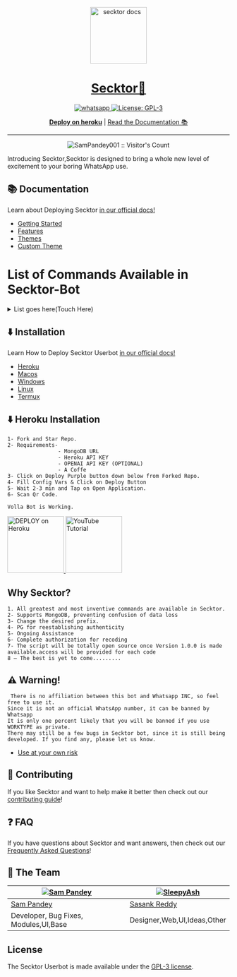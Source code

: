 <p align="center">
  <a href="https://citel.vercel.app/">
    <img alt="secktor docs" height="128" src="https://i.imgur.com/7qzTVOh.png">
    <h1 align="center">Secktor🖤</h1>
  </a>
</p>

<p align="center">

  <a aria-label="Join our chats" href="https://chat.whatsapp.com/Bl2F9UTVU4CBfZU6eVnrbCl" target="_blank">
    <img alt="whatsapp" src="https://img.shields.io/badge/Join Group-25D366?style=for-the-badge&logo=whatsapp&logoColor=white" />
  </a>
 
  <a aria-label="Secktor is free to use" href="https://github.com/expo/expo/blob/main/LICENSE" target="_blank">
    <img alt="License: GPL-3" src="https://badges.frapsoft.com/os/gpl/gpl.png?v=103)](https://opensource.org/licenses/GPL-3.0/" target="_blank" />
  </a>
</p>
<p align="center">
  <a aria-label="Deploy on heroku" href="https://www.heroku.com/deploy/?template=https://github.com/SamPandey001/Secktor-Md"><b>Deploy on heroku</b></a>
 |
  <a aria-label="secktor documentation" href="https://citel.vercel.app">Read the Documentation 📚</a>
</p>

---


<p align="center"><img src="https://profile-counter.glitch.me/{SamPandey001}/count.svg" alt="SamPandey001 :: Visitor's Count" /></p>

  Introducing Secktor,Secktor is designed to bring a whole new level of excitement to your boring WhatsApp use.

## 📚 Documentation

<p>Learn about Deploying Secktor <a aria-label="secktor documentation" href="https://citel.vercel.app">in our official docs!</a></p>

- [Getting Started](https://citel.vercel.app/)
- [Features](https://citel.vercel.app/features/introduction/)
- [Themes](https://citel.vercel.app/themes/introduction/)
- [Custom Theme](https://citel.vercel.app/themes/custom-theme/)

# List of Commands Available in Secktor-Bot
  <details>
  <summary>List goes here(Touch Here)</summary>
<p>
      
     Volla,Just have a look on blew lines.
     You'll get why Secktor 🖤 is said to be an Advanced Bot
  -   First Bot which provides multiple themes  in one bot (like multiple characters in one bot)
  -  First Whatsapp Bot with `Auto Nsfw detection with percentage`
  -  First whatsapp bot with `NLP AI`
   - Text to Sticker(like Quotely Telegram Bot)
  -  Torrent Search
  -  Translator for any language
  -  Nsfw
  -  All handy commands like setprefix,theme  [name],shutdown,restart,mode public/private
   - Voting in groups
  -  Seprate help menu for each theme(under  work)
  -  Lots of Textpro commands
  -  Some Stickers
  -  Pg for auth restoration.
  -  Group Features
   - Scrap Stickers from all groups
  -  Ranking system like discord
  -  Anime News
  - Switch for events,nsfw,antilink
  -  Chat Features
   - Random Anime
  -  Anime, Character Search
  -  Reaction Commands like Poke,punch,bonk
  -  Mongodb Support
  -  YouTube,Fb,Twitter,tiktok downloader
  -  iplookup,imdb,sticker,emojimix, ebinary,dbinary
  -  And list goes on + adding commands daily + we add requested features too
  -  Check usage of Commands by prefix+command help eg -ping help
  -  So Advanced Whatsapp Bot made by CitelVoid.
</details>
</p>


## ⬇️ Installation 

<p>Learn How to Deploy Secktor Userbot <a aria-label="secktor documentation" href="https://citel.vercel.app">in our official docs!</a></p>

- [Heroku](https://citel.vercel.app/tutorial/heroku/)
- [Macos](https://citel.vercel.app/tutorial/macos/)
- [Windows](https://citel.vercel.app/tutorial/windows/)
- [Linux](https://citel.vercel.app/tutorial/linux/)
- [Termux](https://citel.vercel.app/tutorial/termux/)
## ⬇️ Heroku Installation 
```
1- Fork and Star Repo.
2- Requirements-
                - MongoDB URL
                - Heroku API KEY
                - OPENAI API KEY (OPTIONAL)
                - A Coffe
3- Click on Deploy Purple button down below from Forked Repo.
4- Fill Config Vars & Click on Deploy Button
5- Wait 2-3 min and Tap on Open Application.
6- Scan Qr Code.

Volla Bot is Working.

```
 <a href="https://www.heroku.com/deploy/?template=https://github.com/SamPandey001/Secktor-Md.git">
    <img alt="DEPLOY on Heroku" height="128" src="https://www.herokucdn.com/deploy/button.svg">
  </a>
  
 <a href="https://youtu.be/4u0uv3IiAAc">
    <img alt="YouTube Tutorial" height="128" src="https://encrypted-tbn0.gstatic.com/images?q=tbn:ANd9GcThzM2WS_LSW6f9GRb138LKvgzUKqscnKVLuw&usqp=CAU">
  </a>
  
## Why Secktor? 
```
1. All greatest and most inventive commands are available in Secktor.
2- Supports MongoDB, preventing confusion of data loss
3- Change the desired prefix.
4- PG for reestablishing authenticity
5- Ongoing Assistance
6- Complete authorization for recoding
7- The script will be totally open source once Version 1.0.0 is made available.access will be provided for each code
8 – The best is yet to come.........
```
  
## ⚠️ Warning! 
```
 There is no affiliation between this bot and Whatsapp INC, so feel free to use it.
Since it is not an official WhatsApp number, it can be banned by Whatsapp
It is only one percent likely that you will be banned if you use WORKTYPE as private.
There may still be a few bugs in Secktor bot, since it is still being developed. If you find any, please let us know.
```
- [Use at your own risk](https://citel.vercel.app/introduction/why-not-secktor/)
## 👏 Contributing

If you like Secktor and want to help make it better then check out our [contributing guide](/CONTRIBUTING.md)! 

## ❓ FAQ 

If you have questions about Secktor and want answers, then check out our [Frequently Asked Questions](https://citel.vercel.app/introduction/faq/)!


## 💙 The Team

[![Sam Pandey](https://github.com/sampandey001.png?size=110)](https://github.com/sampandey001) | [![SleepyAsh](https://github.com/ValiantVirus.png?size=110)](https://github.com/ValiantVirus)
----|----
[Sam Pandey](https://wa.me/919628516236) | [Sasank Reddy](https://t.me/CTRLIntelligence)
Developer, Bug Fixes, Modules,UI,Base |  Designer,Web,UI,Ideas,Other

## License

The Secktor Userbot is made available under the [GPL-3 license](LICENSE). 
<p align="center"> 


   

  



